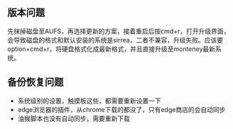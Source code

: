 ## 版本问题
先抹掉磁盘至AUFS，再选择更新的方案，接着重启后按cmd+r，打开升级界面，会导致磁盘的格式和默认安装的系统是sirrea，二者不兼容，升级失败。应该要option+cmd+r，将硬盘格式化成最新格式，并且直接升级至monteney最新系统。

## 备份恢复问题
- 系统级别的设置，触摸板这些，都需要重新设置一下
- edge浏览器的插件，从chrome下载的都没了，只有edge商店的会自动同步
- 油猴脚本也没有自动同步，需要重新下载